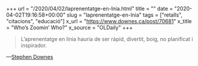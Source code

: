+++
url = "/2020/04/02/laprenentatge-en-lnia.html"
title = ""
date = "2020-04-02T19:16:58+00:00"
slug = "laprenentatge-en-lnia"
tags = ["retalls", "citacions", "educació"]
x_url = "https://www.downes.ca/post/70681"
x_title = "Who’s Zoomin’ Who?"
x_source = "OLDaily"
+++

> L’aprenentatge en línia hauria de ser ràpid, divertit, boig, no planificat i inspirador.

—[Stephen Downes](https://www.downes.ca/post/70681)

